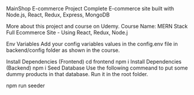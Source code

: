MainShop E-commerce Project
Complete E-commerce site built with Node.js, React, Redux, Express, MongoDB

More about this project and course on Udemy. Course Name: MERN Stack Full Ecommerce Site - Using React, Redux, Node.j

Env Variables
Add your config variables values in the config.env file in backend/config folder as shown in the course.

Install Dependencies (Frontend)
cd frontend
npm i
Install Dependencies (Backend)
npm i
Seed Database
Use the following commeand to put some dummy products in that database. Run it in the root folder.

npm run seeder
